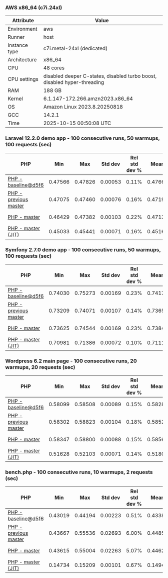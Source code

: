 ### AWS x86_64 (c7i.24xl)

|  Attribute    |     Value      |
|---------------|----------------|
| Environment   |aws|
| Runner        |host|
| Instance type |c7i.metal-24xl (dedicated)|
| Architecture  |x86_64
| CPU           |48 cores|
| CPU settings  |disabled deeper C-states, disabled turbo boost, disabled hyper-threading|
| RAM           |188 GB|
| Kernel        |6.1.147-172.266.amzn2023.x86_64|
| OS            |Amazon Linux 2023.8.20250818|
| GCC           |14.2.1|
| Time          |2025-10-15 00:50:08 UTC|

### Laravel 12.2.0 demo app - 100 consecutive runs, 50 warmups, 100 requests (sec)

|     PHP     |     Min     |     Max     |    Std dev   | Rel std dev % |  Mean  | Mean diff % |   Median   | Median diff % |   Skew  | P-value |  Instr count  |     Memory    |
|-------------|-------------|-------------|--------------|---------------|--------|-------------|------------|---------------|---------|---------|---------------|---------------|
|[PHP - baseline@d5f6](https://github.com/php/php-src/commit/d5f6e56610)|0.47566|0.47826|0.00053|0.11%|0.47668|0.00%|0.47662|0.00%|0.837|0.999|180945729|43.67 MB|
|[PHP - previous master](https://github.com/php/php-src/commit/6cb21229f8)|0.47075|0.47460|0.00076|0.16%|0.47191|-1.00%|0.47172|-1.03%|1.555|0.000|176328716|44.25 MB|
|[PHP - master](https://github.com/php/php-src/commit/e2da92b15c)|0.46429|0.47382|0.00103|0.22%|0.47130|-1.13%|0.47117|-1.14%|-2.664|0.000|176404810|44.25 MB|
|[PHP - master (JIT)](https://github.com/php/php-src/commit/e2da92b15c)|0.45033|0.45441|0.00071|0.16%|0.45164|-5.25%|0.45148|-5.27%|1.124|0.000|147870969|53.39 MB|

### Symfony 2.7.0 demo app - 100 consecutive runs, 50 warmups, 100 requests (sec)

|     PHP     |     Min     |     Max     |    Std dev   | Rel std dev % |  Mean  | Mean diff % |   Median   | Median diff % |   Skew  | P-value |  Instr count  |     Memory    |
|-------------|-------------|-------------|--------------|---------------|--------|-------------|------------|---------------|---------|---------|---------------|---------------|
|[PHP - baseline@d5f6](https://github.com/php/php-src/commit/d5f6e56610)|0.74030|0.75273|0.00169|0.23%|0.74171|0.00%|0.74136|0.00%|5.261|0.999|291621380|40.27 MB|
|[PHP - previous master](https://github.com/php/php-src/commit/6cb21229f8)|0.73209|0.74071|0.00107|0.14%|0.73657|-0.69%|0.73650|-0.66%|0.236|0.000|287318615|40.48 MB|
|[PHP - master](https://github.com/php/php-src/commit/e2da92b15c)|0.73625|0.74544|0.00169|0.23%|0.73843|-0.44%|0.73818|-0.43%|2.128|0.000|287318812|40.51 MB|
|[PHP - master (JIT)](https://github.com/php/php-src/commit/e2da92b15c)|0.70981|0.71386|0.00072|0.10%|0.71110|-4.13%|0.71093|-4.10%|1.154|0.000|267681545|47.78 MB|

### Wordpress 6.2 main page - 100 consecutive runs, 20 warmups, 20 requests (sec)

|     PHP     |     Min     |     Max     |    Std dev   | Rel std dev % |  Mean  | Mean diff % |   Median   | Median diff % |   Skew  | P-value |  Instr count  |     Memory    |
|-------------|-------------|-------------|--------------|---------------|--------|-------------|------------|---------------|---------|---------|---------------|---------------|
|[PHP - baseline@d5f6](https://github.com/php/php-src/commit/d5f6e56610)|0.58099|0.58508|0.00089|0.15%|0.58284|0.00%|0.58289|0.00%|0.311|0.999|1123343239|43.79 MB|
|[PHP - previous master](https://github.com/php/php-src/commit/6cb21229f8)|0.58302|0.58823|0.00104|0.18%|0.58528|0.42%|0.58514|0.39%|0.563|0.000|1120236530|44.07 MB|
|[PHP - master](https://github.com/php/php-src/commit/e2da92b15c)|0.58347|0.58800|0.00088|0.15%|0.58561|0.48%|0.58555|0.46%|0.308|0.000|1120246302|44.07 MB|
|[PHP - master (JIT)](https://github.com/php/php-src/commit/e2da92b15c)|0.51628|0.52103|0.00071|0.14%|0.51808|-11.11%|0.51808|-11.12%|0.214|0.000|866295691|61.49 MB|

### bench.php - 100 consecutive runs, 10 warmups, 2 requests (sec)

|     PHP     |     Min     |     Max     |    Std dev   | Rel std dev % |  Mean  | Mean diff % |   Median   | Median diff % |   Skew  | P-value |  Instr count  |     Memory    |
|-------------|-------------|-------------|--------------|---------------|--------|-------------|------------|---------------|---------|---------|---------------|---------------|
|[PHP - baseline@d5f6](https://github.com/php/php-src/commit/d5f6e56610)|0.43019|0.44194|0.00223|0.51%|0.43382|0.00%|0.43345|0.00%|1.041|0.999|2020638146|26.61 MB|
|[PHP - previous master](https://github.com/php/php-src/commit/6cb21229f8)|0.43667|0.55536|0.02693|6.00%|0.44854|3.39%|0.44106|1.76%|3.414|0.000|2020595073|26.91 MB|
|[PHP - master](https://github.com/php/php-src/commit/e2da92b15c)|0.43615|0.55004|0.02263|5.07%|0.44627|2.87%|0.44092|1.72%|4.158|0.000|2020595067|26.90 MB|
|[PHP - master (JIT)](https://github.com/php/php-src/commit/e2da92b15c)|0.14734|0.15209|0.00101|0.67%|0.14943|-65.56%|0.14925|-65.57%|0.372|0.000|536613066|27.68 MB|
